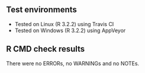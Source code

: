## Test environments
* Tested on Linux (R 3.2.2) using Travis CI
* Tested on Windows (R 3.2.2) using AppVeyor

## R CMD check results
There were no ERRORs, no WARNINGs and no NOTEs. 
